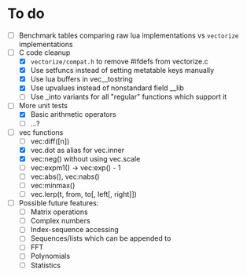 # To do

- [ ] Benchmark tables comparing raw lua implementations vs `vectorize` implementations
- [ ] C code cleanup
  - [x] `vectorize/compat.h` to remove #ifdefs from vectorize.c
  - [x] Use setfuncs instead of setting metatable keys manually
  - [x] Use lua buffers in vec\_\_tostring
  - [x] Use upvalues instead of nonstandard field \_\_lib
  - [ ] Use \_into variants for all "regular" functions which support it
- [ ] More unit tests
  - [x] Basic arithmetic operators
  - [ ] ...?
- [ ] vec functions
  - [ ] vec:diff([n])
  - [x] vec.dot as alias for vec.inner
  - [x] vec:neg() without using vec.scale
  - [ ] vec:expm1() -> vec:exp() - 1
  - [ ] vec:abs(), vec:nabs()
  - [ ] vec:minmax()
  - [ ] vec.lerp(t, from, to[, left[, right]])
- [ ] Possible future features:
  - [ ] Matrix operations
  - [ ] Complex numbers
  - [ ] Index-sequence accessing
  - [ ] Sequences/lists which can be appended to
  - [ ] FFT
  - [ ] Polynomials
  - [ ] Statistics
